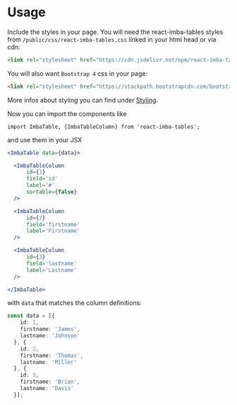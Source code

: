 # Usage

Include the styles in your page. You will need the react-imba-tables styles from `/public/css/react-imba-tables.css`
linked in your html head or via cdn:

```html
<link rel="stylesheet" href="https://cdn.jsdelivr.net/npm/react-imba-tables@0.2.0/public/css/react-imba-tables.min.css">
```

You will also want `Bootstrap 4` css in your page:

```html
<link rel="stylesheet" href="https://stackpath.bootstrapcdn.com/bootstrap/4.4.1/css/bootstrap.min.css" integrity="sha384-Vkoo8x4CGsO3+Hhxv8T/Q5PaXtkKtu6ug5TOeNV6gBiFeWPGFN9MuhOf23Q9Ifjh" crossorigin="anonymous">
```

More infos about styling you can find under [Styling](#styling).

Now you can import the components like

```ecmascript 6
import ImbaTable, {ImbaTableColumn} from 'react-imba-tables';
```

and use them in your JSX

```jsx harmony
<ImbaTable data={data}>

  <ImbaTableColumn
      id={1}
      field='id'
      label='#'
      sortable={false}
  />

  <ImbaTableColumn
      id={2}
      field='firstname'
      label='Firstname'
  />

  <ImbaTableColumn
      id={3}
      field='lastname'
      label='Lastname'
  />

</ImbaTable>
```

with `data` that matches the column definitions:

```ts
const data = [{
    id: 1,
    firstname: 'James',
    lastname: 'Johnson'
  }, {
    id: 2,
    firstname: 'Thomas',
    lastname: 'Miller'
  }, {
    id: 3,
    firstname: 'Brian',
    lastname: 'Davis'
  }];
```
